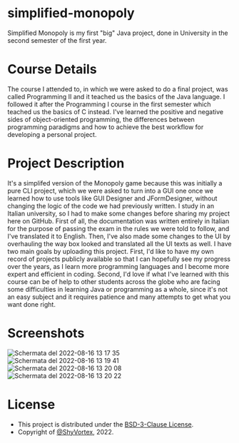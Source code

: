 # simplified-monopoly
Simplified Monopoly is my first "big" Java project, done in University in the second semester of the first year. 

# Course Details
The course I attended to, in which we were asked to do a final project, was called Programming II and it teached us the basics of the Java language. 
I followed it after the Programming I course in the first semester which teached us the basics of C instead. 
I've learned the positive and negative sides of object-oriented programming, the differences between programming paradigms and how to achieve 
the best workflow for developing a personal project.

# Project Description
It's a simplifed version of the Monopoly game because this was initially a pure CLI project, which we were asked to turn into a GUI one once we learned 
how to use tools like GUI Designer and JFormDesigner, without changing the logic of the code we had previously written. 
I study in an Italian university, so I had to make some changes before sharing my project here on GitHub. First of all, the documentation was 
written entirely in Italian for the purpose of passing the exam in the rules we were told to follow, and I've translated it to English. 
Then, I've also made some changes to the UI by overhauling the way box looked and translated all the UI texts as well. 
I have two main goals by uploading this project. 
First, I'd like to have my own record of projects publicly available so that I can hopefully see my progress over the years, 
as I learn more programming languages and I become more expert and efficient in coding. 
Second, I'd love if what I've learned with this course can be of help to other students across the globe who are facing some difficulties 
in learning Java or programming as a whole, since it's not an easy subject and it requires patience and many attempts to get what you want done right.  

# Screenshots
![Schermata del 2022-08-16 13 17 35](https://user-images.githubusercontent.com/111277410/184867372-a01db479-8379-45a3-9e15-f694c5b8767f.png)
![Schermata del 2022-08-16 13 19 41](https://user-images.githubusercontent.com/111277410/184867661-6d0799c5-d15c-4532-8864-83874ecefb2d.png)
![Schermata del 2022-08-16 13 20 08](https://user-images.githubusercontent.com/111277410/184867677-3f2c8e1a-2bb8-4762-978f-6a475953ab77.png)
![Schermata del 2022-08-16 13 20 22](https://user-images.githubusercontent.com/111277410/184867689-7d662546-d759-450e-bea4-2be37fece90b.png)

# License
- This project is distributed under the [BSD-3-Clause License](https://github.com/ShyVortex/simplified-monopoly/blob/master/LICENSE.md).
- Copyright of [@ShyVortex](https://github.com/ShyVortex), 2022.
